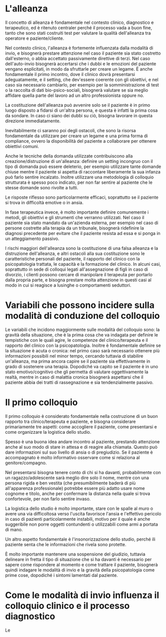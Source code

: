 # L'alleanza

Il concetto di alleanza è fondamentale nel contesto clinico, diagnostico e terapeutico, ed è ritenuto centraler perché il processo vada a buon fine, tanto che sono stati costruiti test per valutare la qualità dell'alleanza tra operatore e paziente/cliente.

Nel contesto clinico, l'alleanza è fortemente influenzata dalla modalità di invio, e bisognerà prestare attenzione nel caso il paziente sia stato costretto dall'esterno, o abbia accettato passivamente direttive di terzi.
Nel caso dell'auto-invio bisognerà accertarsi che i dubbi e le emozioni del paziente vengano esplicitati, in modo da sfruttarle per creare un legame. 
È anche fondamentale il primo incontro, dove il clinico dovrà presentarsi adeguatamente, e il setting, che dev'essere coerente con gli obiettivi, e nel caso sia necessario cambiarlo, per esempio per la somministrazione di test o la raccolta di dati bio-psico-sociali, bisognerà valutare se sia meglio affidare quella parte del lavoro ad un altro professionista oppure no.

La costituzione dell'alleanza può avvenire solo se il paziente è in primo luogo disposto a fidarsi di un'altra persona, e questa è infatti la prima cosa da sondare. In caso ci siano dei dubbi su ciò, bisogna lavorare in questa direzione immediatamente.

Inevitabilmente ci saranno poi degli ostacoli, che sono la risorsa fondamentale da utilizzare per creare un legame e una prima forma di compliance, ovvero la disponibilità del paziente a collaborare per ottenere obiettivi comuni.

Anche le tecniche della domanda utilizzate contribuiscono alla creazione/distruzione di un'alleanza: definire un setting incongruo con il tipo di domanda può essere deleterio, per esempio utilizzare tante domande chiuse mentre il paziente si aspetta di raccontare liberamente la sua infanza può farlo sentire incalzato.
Inoltre utilizzare una metodologia di colloquio strutturata è spesso poco indicato, per non far sentire al paziente che le stesse domande sono rivolte a tutti.

Le risposte riflesso sono particolarmente efficaci, soprattutto se il paziente si trova in difficoltà emotive o in ansia.

In fase terapeutica invece, è molto importante definire comunemente i metodi, gli obiettivi e gli strumenti che verranno utilizzati. Nel caso il paziente sia stato mandato da un'azienda esterna, per esempio nel caso di persone costrette alla terapia da un tribunale, bisognerà ridefinire la diagnosi precedente per evitare che il paziente resista ad essa e si ponga in un atteggiamento passivo.

I rischi maggiori dell'alleanza sono la costituzione di una falsa alleanza e la distruzione dell'alleanza, e altri ostacoli alla sua costituzione sono le caratteristiche personali del paziente, il rapporto del clinico con la psicopatologia trattata, le capacità e la formazione del clinico. In alcuni casi, soprattutto in sede di colloqui legati all'assegnazione di figli in caso di divorzio, i clienti possono cercare di manipolare il terapeuta per portarlo dalla propria parte, e bisogna prestare molta attenzione in questi casi al modo in cui si reagisce a lusinghe o comportamenti seduttori.

# Variabili che possono incidere sulla modalità di conduzione del colloquio

Le variabili che incidono maggiormente sulle modalità del colloquio sono: la gravità della situazione, che è la prima cosa che va indagata per definire le tempistiche con le quali agire, le competenze del clinico/terapeuta e il rapporto del clinico con la psicopatologia. 
Inoltre è fondamentale definire se la situazione è acuta o cronica: nel primo caso sarà necessario ottenere più informazioni possibili nel minor tempo, cercando tuttavia di stabilire un'alleanza, ma prima ancora capire se il paziente sia effettivamente in grado di sostenere una terapia. Dopodiché va capito se il paziente è in uno stato emotivo/cognitivo che gli permetta di valutare oggettivamente la realtà, mentre in caso di malattia cronica bisognerà aspettarsi che il paziente abbia dei tratti di rassegnazione e sia tendenzialmente passivo.

# Il primo colloquio

Il primo colloquio è considerato fondamentale nella costruzione di un buon rapporto tra clinico/terapeuta e paziente, e bisogna considerare primariamente tre aspetti: come accogliere il paziente, come presentarsi e come organizzare la logistica dello studio.

Spesso è una buona idea andare incontro al paziente, prestando attenzione anche al suo modo di stare in attesa e di reagire alla chiamata. Questo può dare informazioni sul suo livello di ansia o di pregiudizio. Se il paziente è accompagnato è molto informativo osservare come si relaziona al genitore/compagno.

Nel presentarsi bisogna tenere conto di chi si ha davanti, probabilmente con un ragazzo/adolescente sarà meglio dire solo il nome, mentre con una persona rigida e ben vestita (che presumibilmente baderà di più all'apparenza professionale) potrebbe essere più adatto usare nome cognome e titolo, anche per confermare la distanza nella quale si trova confortevole, per non farlo sentire invaso.

La logistica dello studio è molto importante, stare con le spalle al muro o avere una via difficoltosa verso l'uscita favorisce l'ansia e l'effettivo pericolo in caso di pazienti particolarmente instabili, motivo per il quale è anche suggeribile non porre oggetti contundenti o utilizzabili come armi a portata di mano.

Un altro aspetto fondamentale è l'insonorizzazione dello studio, perché ili paziente senta che le informazioni che rivela sono protette.

È molto importante mantenere una sospensione del giudizio, tuttavia delineare in fretta il tipo di situazione che si ha davanti è necessario per sapere come rispondere al momento e come trattare il paziente, bisognerà quindi indagare le modalità di invio e la gravità della psicopatologia come prime cose, dopodiché i sintomi lamentati dal paziente.

# Come le modalità di invio influenza il colloquio clinico e il processo diagnostico

Le 
